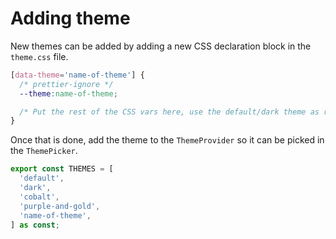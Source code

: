 # Adding theme

New themes can be added by adding a new CSS declaration block in the `theme.css`
file.

```css
[data-theme='name-of-theme'] {
  /* prettier-ignore */
  --theme:name-of-theme;

  /* Put the rest of the CSS vars here, use the default/dark theme as reference */
}
```

Once that is done, add the theme to the `ThemeProvider` so it can be picked in
the `ThemePicker`.

```ts
export const THEMES = [
  'default',
  'dark',
  'cobalt',
  'purple-and-gold',
  'name-of-theme',
] as const;
```
